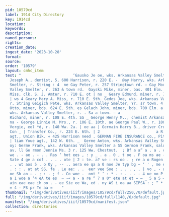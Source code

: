 ```yaml
---
pid: 10579cd
label: 1914 City Directory
key: 1914cd
location: 
keywords: 
description: 
named_persons: 
rights: 
creation_date: 
ingest_date: '2023-10-28'
format: 
source: 
order: '10579'
layout: cmhc_item
text: "                       ‘Gausko Je oe, wks. Arkansas Valley Smelter. a Gavette
  Joseph A., dentist, 5, 600 Harrison, r. 220 E. -  @ay Harry, wks. Arkansas Valley
  Smelter, r. String : 4  ne Gay Peter, r. 257 Stringtown rd. — Gay Morris, wks. Arkansas
  Valley Smelter, r. 263 & town rd.  Gayski Mike, miner, bas. 401 Elm. — - Geary Catherine
  Miss, clk. S. J. Amter, r. 710 E. ot | no _ Geary Edmund, miner, r. 710 E. 9th.
  | ws 4 Geary Mary A. Miss, r. 710 E. 9th. Gedos Joe, wks. Arkansas Valley Smelter,
  r. String Geigich Pete, wks. Arkansas Valley Smelter, Yr. sr town. 4 “ os .  Geikenen
  Otto, miner, bds. 624 E. 5th. es Gelach John, miner, bds. 700 Elm. a Gelze Frank,
  wks. Arkansas Valley Smelter, r. . Sa a town. — a                                  Gendle
  Richard, miner, r. 108 E. 4th. SS _ George Henry M.., chemist Arkansas Valley Smelt
  na - George Linnie M. Mrs., r. 106 E. 10th. ae George Paul W., r. 106 E. 10th. George
  Vergie, eol *d, r. 140 Ww. 2a. | oe aa | Germain Harry B., driver Crosby’s Omnibus,
  Con _ | Transfer Co., r. 224 E. 6th. | 2                         a R. J ohnston
  agt., Union Bik. « 425 Harrison need . GERMAN FIRE INSURANCE co., Pittsburg, I ‘y
  | liam Youe agt., 142 W. 6th. _  Germe Anton, wks. Arkansas Valley Smelter. | 4
  oy: Germe Frank, wks. Arkansas Valley Smelter a SS Germon Frank, saloon, 315 Harrison
  av. ll Ge rmon Jennie Ms. 3 r. 125 Ww. Chestnut.  ; Bf a a” a . a . cut Q ‘ S .
  we . - ae . - . . Ras ‘ hot ees , : y _ . a . 0 , t oe . F oa ms ae - oS / ; Fo,
  Sate 4 ge a cof . . . . ote | 2 : te. a? ve : rs oo . ; re a o Rogen . wo ‘ : .
  . . wt aos 5 . o Oy , -- .. aera ee qa a 0 noe Je typ bg ~ ‘ ' , me ee en > oy 4
  . : : . at at SS, fe . Le ae: . .  eer vee Soe : , . . , , | vo , - a . . . .  ee
  oe Sh an — . ; : . ; f . Co woe .  ont ° ‘ : * . : . . . - 4 ue oo P . .  a        Fie
  a 1 woe a ‘4 eA te es  ~ -« a - a re “ 7 a 0° ete at et = — _ 5 a 5 — — A - Pah
  ain eae eae ih oo . - ee Sie ee Wa, ed . ny AS i oa aa SIPSA : ; “ * ef) ate keen
  = 4 - PS pr Te aa =    "
thumbnail: "/img/derivatives/iiif/images/10579cd/full/250,/0/default.jpg"
full: "/img/derivatives/iiif/images/10579cd/full/1140,/0/default.jpg"
manifest: "/img/derivatives/iiif/10579cd/manifest.json"
collection: directories
---
```

